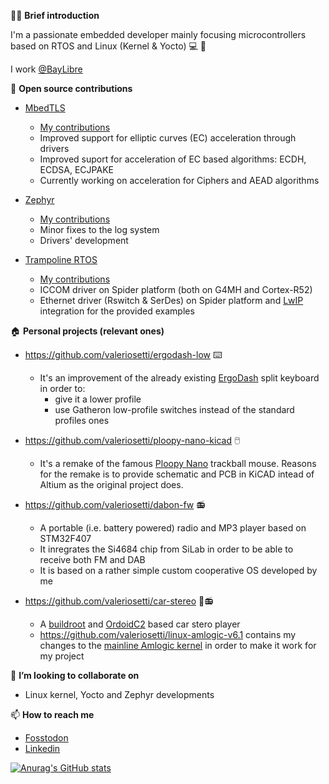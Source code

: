 🧑‍🦱 **Brief introduction**

I'm a passionate embedded developer mainly focusing microcontrollers based on RTOS and Linux (Kernel & Yocto) 💻 🐧 

I work [@BayLibre](https://baylibre.com/)

👯 **Open source contributions**

- [MbedTLS](https://github.com/Mbed-TLS/mbedtls)
  - [My contributions](https://github.com/Mbed-TLS/mbedtls/pulls?q=is%3Apr+author%3Avaleriosetti+)
  - Improved support for elliptic curves (EC) acceleration through drivers
  - Improved suport for acceleration of EC based algorithms: ECDH, ECDSA, ECJPAKE
  - Currently working on acceleration for Ciphers and AEAD algorithms

- [Zephyr](https://github.com/zephyrproject-rtos/zephyr)
  - [My contributions](https://github.com/zephyrproject-rtos/zephyr/pulls?q=is%3Apr+author%3Avaleriosetti+)
  - Minor fixes to the log system
  - Drivers' development
 
- [Trampoline RTOS](https://github.com/TrampolineRTOS/trampoline)
  - [My contributions](https://github.com/TrampolineRTOS/trampoline/pulls?q=is%3Apr+author%3Avaleriosetti+)
  - ICCOM driver on Spider platform (both on G4MH and Cortex-R52)
  - Ethernet driver (Rswitch & SerDes) on Spider platform and [LwIP](http://git.savannah.gnu.org/cgit/lwip.git) integration for the provided examples

🏠 **Personal projects (relevant ones)**

- https://github.com/valeriosetti/ergodash-low ⌨️
  - It's an improvement of the already existing [ErgoDash](https://github.com/omkbd/ErgoDash) split keyboard in order to:
    - give it a lower profile
    - use Gatheron low-profile switches instead of the standard profiles ones

- https://github.com/valeriosetti/ploopy-nano-kicad 🖱️
  - It's a remake of the famous [Ploopy Nano](https://github.com/ploopyco/nano-trackball) trackball mouse. Reasons for the remake is to provide schematic and PCB in KiCAD intead of Altium as the original project does.

- https://github.com/valeriosetti/dabon-fw 📻
  - A portable (i.e. battery powered) radio and MP3 player based on STM32F407
  - It inregrates the Si4684 chip from SiLab in order to be able to receive both FM and DAB
  - It is based on a rather simple custom cooperative OS developed by me
 
- https://github.com/valeriosetti/car-stereo 🚙📻
  - A [buildroot](https://github.com/buildroot/buildroot) and [OrdoidC2](https://www.hardkernel.com/shop/odroid-c2/) based car stero player
  - https://github.com/valeriosetti/linux-amlogic-v6.1 contains my changes to the [mainline Amlogic kernel](https://linux-meson.com/) in order to make it work for my project
 
👯 **I’m looking to collaborate on**

- Linux kernel, Yocto and Zephyr developments

📫 **How to reach me**
- [Fosstodon](https://fosstodon.org/@settuz)
- [Linkedin](https://www.linkedin.com/in/valerio-setti-96021059?lipi=urn%3Ali%3Apage%3Ad_flagship3_profile_view_base_contact_details%3B9HoCl2j1QwmCssLeteXCTQ%3D%3D)


[![Anurag's GitHub stats](https://github-readme-stats.vercel.app/api?username=valeriosetti)](https://github.com/anuraghazra/github-readme-stats)

<!--
**valeriosetti/valeriosetti** is a ✨ _special_ ✨ repository because its `README.md` (this file) appears on your GitHub profile.

Here are some ideas to get you started:

- 🔭 I’m currently working on ...
- 🌱 I’m currently learning ...
- 👯 I’m looking to collaborate on ...
- 🤔 I’m looking for help with ...
- 💬 Ask me about ...
- 📫 How to reach me: ...
- 😄 Pronouns: ...
- ⚡ Fun fact: ...
-->
